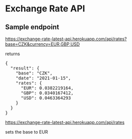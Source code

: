 # Exchange Rate API

## Sample endpoint

<a href="https://exchange-rate-latest-api.herokuapp.com/api/rates?base=CZK&currency=EUR,GBP,USD">https://exchange-rate-latest-api.herokuapp.com/api/rates?base=CZK&currency=EUR,GBP,USD</a>

returns 

<pre>
{
  "result": {
    "base": "CZK",
    "date": "2021-01-15",
    "rates": {
      "EUR": 0.0382219164,
      "GBP": 0.0340167412,
      "USD": 0.0463364293
    }
  }
}
</pre>


<a href="https://exchange-rate-latest-api.herokuapp.com/api/rates">https://exchange-rate-latest-api.herokuapp.com/api/rates</a>

sets the base to EUR 


 
